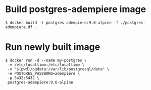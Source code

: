 
# Build postgres-adempiere image
```shell
$ docker build -t postgres-adempiere:9.6-alpine -f ./postgres-adempiere.df .
```

# Run newly built image
```shell
$ docker run -d --name my-postgres \
 -v /etc/localtime:/etc/localtime \
 -v "$(pwd)/pgdata:/var/lib/postgresql/data" \
 -e POSTGRES_PASSWORD=adempiere \
 -p 5432:5432 \
 postgres-adempiere:9.6-alpine
```
